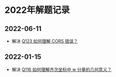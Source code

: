 # 2022年解题记录

## 2022-06-11

- 解决 [Q123 如何理解 CORS 错误？][123]

## 2022-01-15

- 解决 [Q116 如何理解齐次坐标中 w 分量的几何意义？][116]

  [123]: 123_understand_cors_error.md
  [116]: 116_w_in_homogeneous_coordinates.md
